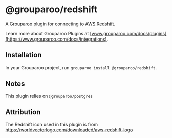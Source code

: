 # @grouparoo/redshift

A [Grouparoo](https://www.grouparoo.com) plugin for connecting to [AWS Redshift](https://aws.amazon.com/redshift/).

Learn more about Grouparoo Plugins at [www.grouparoo.com/docs/plugins](https://www.grouparoo.com/docs/integrations).

## Installation

In your Grouparoo project, run `grouparoo install @grouparoo/redshift`.

## Notes

This plugin relies on `@grouparoo/postgres`

## Attribution

The Redshift icon used in this plugin is from https://worldvectorlogo.com/downloaded/aws-redshift-logo
